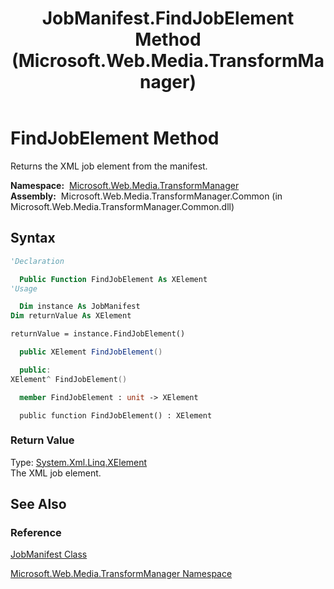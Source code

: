 ﻿---
title: JobManifest.FindJobElement Method  (Microsoft.Web.Media.TransformManager)
TOCTitle: FindJobElement Method
ms:assetid: M:Microsoft.Web.Media.TransformManager.JobManifest.FindJobElement
ms:mtpsurl: https://msdn.microsoft.com/en-us/library/microsoft.web.media.transformmanager.jobmanifest.findjobelement(v=VS.90)
ms:contentKeyID: 35520636
ms.date: 06/14/2012
mtps_version: v=VS.90
f1_keywords:
- Microsoft.Web.Media.TransformManager.JobManifest.FindJobElement
dev_langs:
- csharp
- jscript
- vb
- FSharp
- cpp
api_location:
- Microsoft.Web.Media.TransformManager.Common.dll
api_name:
- Microsoft.Web.Media.TransformManager.JobManifest.FindJobElement
api_type:
- Managed
topic_type:
- apiref
- kbSyntax
product_family_name: VS
ROBOTS: INDEX,FOLLOW
---

# FindJobElement Method

Returns the XML job element from the manifest.

**Namespace:**  [Microsoft.Web.Media.TransformManager](microsoft-web-media-transformmanager-namespace.md)  
**Assembly:**  Microsoft.Web.Media.TransformManager.Common (in Microsoft.Web.Media.TransformManager.Common.dll)

## Syntax

```vb
'Declaration

  Public Function FindJobElement As XElement
'Usage

  Dim instance As JobManifest
Dim returnValue As XElement

returnValue = instance.FindJobElement()
```

```csharp
  public XElement FindJobElement()
```

```cpp
  public:
XElement^ FindJobElement()
```

``` fsharp
  member FindJobElement : unit -> XElement 
```

```jscript
  public function FindJobElement() : XElement
```

### Return Value

Type: [System.Xml.Linq.XElement](https://msdn.microsoft.com/library/bb340098)  
The XML job element.  

## See Also

### Reference

[JobManifest Class](jobmanifest-class-microsoft-web-media-transformmanager.md)

[Microsoft.Web.Media.TransformManager Namespace](microsoft-web-media-transformmanager-namespace.md)

